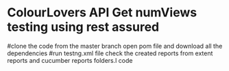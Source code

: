 # ColourLovers API Get numViews testing using rest assured
#clone the code from the master branch
open pom file and download all the dependencies
#run testng.xml file
check the created reports from extent reports and cucumber reports folders.l code
